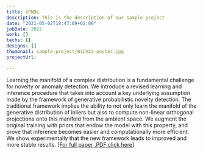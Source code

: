 ```yaml
---
title: GPNDi
description: This is the description of our sample project
date: "2021-05-02T19:47:09+02:00"
jobDate: 2022
work: []
techs: []
designs: []
thumbnail: sample-project/WiCV22-poster.jpg
projectUrl:

---
```


Learning the manifold of a complex distribution is a fundamental
challenge for novelty or anomaly detection. We
introduce a revised learning and inference procedure that
takes into account a key underlying assumption made by the
framework of generative probabilistic novelty detection. The
traditional framework implies the ability to not only learn
the manifold of the generative distribution of inliers but
also to compute non-linear orthogonal projections onto this
manifold from the ambient space. We augment the original
training with priors that endow the model with this property,
and prove that inference becomes easier and computationally
more efficient. We show experimentally that the new
framework leads to improved and more stable results.
[[For full paper .PDF click here]](https://openaccess.thecvf.com/content/CVPR2022W/WiCV/papers/Almohsen_Generative_Probabilistic_Novelty_Detection_With_Isometric_Adversarial_Autoencoders_CVPRW_2022_paper.pdf)
